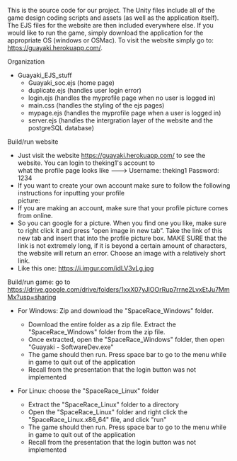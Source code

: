 This is the source code for our project. The Unity files include all of the game design coding scripts and assets
(as well as the application itself). The EJS files for the website are then included everywhere else. If you would
like to run the game, simply download the application for the appropriate OS (windows or OSMac). To visit the
website simply go to: https://guayaki.herokuapp.com/.

Organization
- Guayaki_EJS_stuff
  - Guayaki_soc.ejs (home page)
  - duplicate.ejs (handles user login error)
  - login.ejs (handles the myprofile page when no user is logged in)
  - main.css (handles the styling of the ejs pages)
  - mypage.ejs (handles the myprofile page when a user is logged in)
  - server.ejs (handles the intergration layer of the website and the postgreSQL database)
  
Build/run website
  - Just visit the website https://guayaki.herokuapp.com/ to see the website. You can login to theking1's account to     
  what the profile page looks like ---> Username: theking1  Password: 1234
  - If you want to create your own account make sure to follow the following instructions for inputting your profile        
  picture:
  - If you are making an account, make sure that your profile picture comes from online. 
  - So you can google for a picture. When you find one you like, make sure to right click it and press “open image in new
  tab”. Take the link of this new tab and insert that into the profile picture box. MAKE SURE that the link     is not 
  extremely long, if it is beyond a certain amount of characters, the website will return an error. Choose     an image with 
  a relatively short link.
  - Like this one: https://i.imgur.com/idLV3vLg.jpg

Build/run game: go to https://drive.google.com/drive/folders/1xxX07yJlOOrRup7rrne2LvxEtJu7MmMx?usp=sharing
  - For Windows: Zip and download the "SpaceRace_Windows" folder.
    - Download the entire folder as a zip file. Extract the "SpaceRace_Windows" folder from the zip file.
    - Once extracted, open the "SpaceRace_Windows" folder, then open "Guayaki - SoftwareDev.exe" 
    - The game should then run. Press space bar to go to the menu while in game to quit out of the application
    - Recall from the presentation that the login button was not implemented
    
  - For Linux: choose the "SpaceRace_Linux" folder
    - Extract the "SpaceRace_Linux" folder to a directory
    - Open the "SpaceRace_Linux" folder and right click the "SpaceRace_Linux.x86_64" file, and click "run"
    - The game should then run. Press space bar to go to the menu while in game to quit out of the application
    - Recall from the presentation that the login button was not implemented
